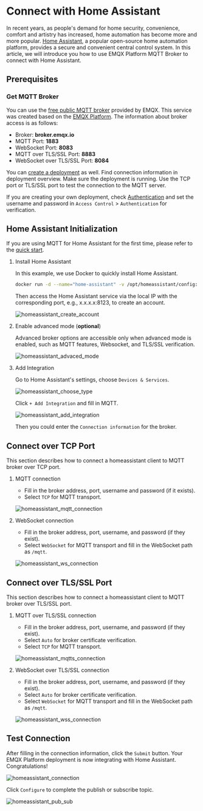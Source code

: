 # Connect with Home Assistant

In recent years, as people's demand for home security, convenience, comfort and artistry has increased, home automation has become more and more popular. [Home Assistant](https://www.home-assistant.io/), a popular open-source home automation platform, provides a secure and convenient central control system. In this article, we will introduce you how to use EMQX Platform MQTT Broker to connect with Home Assistant.

## Prerequisites

### Get MQTT Broker

You can use the [free public MQTT broker](https://www.emqx.com/en/mqtt/public-mqtt5-broker) provided by EMQX. This service was created based on the [EMQX Platform](https://www.emqx.com/en). The information about broker access is as follows:

- Broker: **broker.emqx.io**
- MQTT Port: **1883**
- WebSocket Port: **8083**
- MQTT over TLS/SSL Port: **8883**
- WebSocket over TLS/SSL Port: **8084**

You can [create a deployment](../create/overview.md) as well. Find connection information in deployment overview. Make sure the deployment is running. Use the TCP port or TLS/SSL port to test the connection to the MQTT server.

If you are creating your own deployment, check [Authentication](../deployments/auth_overview.md) and set the username and password in `Access Control` > `Authentication` for verification.

## Home Assistant Initialization

If you are using MQTT for Home Assistant for the first time, please refer to the [quick start](https://www.home-assistant.io/integrations/mqtt).

1. Install Home Assistant

   In this example, we use Docker to quickly install Home Assistant.

   ```bash
   docker run -d --name="home-assistant" -v /opt/homeassistant/config:/config -p 8123:8123 homeassistant/home-assistant
   ```

   Then access the Home Assistant service via the local IP with the corresponding port, e.g., x.x.x.x:8123, to create an account.

   ![homeassistant_create_account](./_assets/homeassistant_create_account.png)

2. Enable advanced mode (**optional**)

   Advanced broker options are accessible only when advanced mode is enabled, such as MQTT features, Websocket, and TLS/SSL verification.

   ![homeassistant_advaced_mode](./_assets/homeassistant_advaced_mode.png)

3. Add Integration

   Go to Home Assistant's settings, choose `Devices & Services`.

   ![homeassistant_choose_type](./_assets/homeassistant_choose_type.png)

   Click `+ Add Integration` and fill in MQTT.

   ![homeassistant_add_integration](./_assets/homeassistant_add_integration.png)

   Then you could enter the `Connection information` for the broker.

## Connect over TCP Port

   This section describes how to connect a homeassistant client to MQTT broker over TCP port.

1. MQTT connection

   - Fill in the broker address, port, username and password (if it exists).
   - Select `TCP` for MQTT transport.

   ![homeassistant_mqtt_connection](./_assets/homeassistant_mqtt_connection.png)

2. WebSocket connection

   - Fill in the broker address, port, username, and password (if they exist).
   - Select `WebSocket` for MQTT transport and fill in the WebSocket path as `/mqtt`.

   ![homeassistant_ws_connection](./_assets/homeassistant_ws_connection.png)

## Connect over TLS/SSL Port

   This section describes how to connect a homeassistant client to MQTT broker over TLS/SSL port.

1. MQTT over TLS/SSL connection

   - Fill in the broker address, port, username, and password (if they exist).
   - Select `Auto` for broker certificate verification.
   - Select `TCP` for MQTT transport.

   ![homeassistant_mqtts_connection](./_assets/homeassistant_mqtts_connection.png)

2. WebSocket over TLS/SSL connection

   - Fill in the broker address, port, username, and password (if they exist).
   - Select `Auto` for broker certificate verification.
   - Select `WebSocket` for MQTT transport and fill in the WebSocket path as `/mqtt`.

   ![homeassistant_wss_connection](./_assets/homeassistant_wss_connection.png)

## Test Connection

   After filling in the connection information, click the `Submit` button. Your EMQX Platform deployment is now integrating with Home Assistant. Congratulations!

   ![homeassistant_connection](./_assets/homeassistant_connection.png)

   Click `Configure` to complete the publish or subscribe topic.

   ![homeassistant_pub_sub](./_assets/homeassistant_pub_sub.png)
